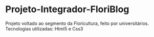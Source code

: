 # Projeto-Integrador-FloriBlog

Projeto voltado ao segmento da Floricultura, feito por universitários.
Tecnologias utilizadas: Html5 e Css3
